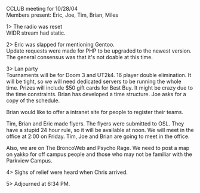 CCLUB meeting for 10/28/04<br>
Members present: Eric, Joe, Tim, Brian, Miles<p>

1> The radio was reset<br>
WIDR stream had static.<p>

2> Eric was slapped for mentioning Gentoo.<br>
Update requests were made for PHP to be upgraded to the newest version.  The
general consensus was that it's not doable at this time.<p>

3> Lan party<br>
Tournaments will be for Doom 3 and UT2k4.  16 player double elimination.  It
will be tight, so we will need dedicated servers to be running the whole time.
Prizes will include $50 gift cards for Best Buy.  It might be crazy due to the
time constraints.  Brian has developed a time structure.  Joe asks for a copy
of the schedule.<p>

Brian would like to offer a intranet site for people to register their
teams.<p>

Tim, Brian and Eric made flyers.  The flyers were submitted to OSL.  They have
a stupid 24 hour rule, so it will be available at noon.  We will meet in the
office at 2:00 on Friday.  Tim, Joe and Brian are going to meet in the
office.<p>

Also, we are on The BroncoWeb and Psycho Rage.  We need to post a map on yakko
for off campus people and those who may not be familiar with the Parkview
Campus.<p>

4> Sighs of relief were heard when Chris arrived.<p>

5> Adjourned at 6:34 PM.<p>



